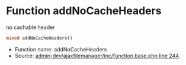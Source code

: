 Function addNoCacheHeaders
===========================

no cachable header



```php
mixed addNoCacheHeaders()
```

* Function name: addNoCacheHeaders
* Source: [admin-dev/ajaxfilemanager/inc/function.base.php line 244](https://github.com/PrestaShop/PrestaShop/blob/1.5.0.2/admin-dev/ajaxfilemanager/inc/function.base.php#L244).

